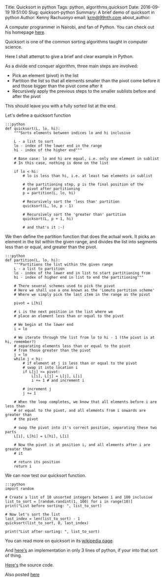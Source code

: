 Title: Quicksort in python
Tags: python, algorithms,quicksort
Date: 2016-09-19 19:51:00
Slug: quicksort-python
Summary: A brief demo of quicksort in python
Author: Kenny Rachuonyo
email: krm@99nth.com
about_author: <p>A computer programmer in Nairobi, and fan of Python. You can check out his homepage <a href="http://www.99nth.com/~krm">here</a>.

Quicksort is one of the common sorting algorithms taught in computer science.

Here I shall attempt to give a brief and clear example in Python.

As a divide end conquer algorithm, three main steps are involved:

 - Pick an element (pivot) in the list
 - Partition the list so that all elements smaller than the pivot
   come before it and those bigger than the pivot come after it
 - Recursively apply the previous steps to the smaller sublists
   before and after the pivot

This should leave you with a fully sorted list at the end.

Let's define a quicksort function

    :::python
    def quicksort(L, lo, hi):
        """Sorts elements between indices lo and hi inclusive
        
        L - a list to sort
        lo - index of the lower end in the range
        hi - index of the higher end"""
    
        # Base case: lo and hi are equal, i.e. only one element in sublist
        # In this case, nothing is done on the list
    
        if lo < hi:
            # lo is less than hi, i.e. at least two elements in sublist
    
            # the partitioning step, p is the final position of the
            # pivot after partitioning
            p = partition(L, lo, hi)

            # Recursively sort the 'less than' partition
            quicksort(L, lo, p - 1)
    
            # Recursively sort the 'greater than' partition
            quicksort(L, p + 1, hi)
    
            # and that's it :-)


We then define the partition function that does the actual work. It picks an
element in the list within the given range, and divides the list into segments
less than or equal, and greater than the pivot.


    :::python
    def partition(L, lo, hi):
        """Partitions the list within the given range
        L - a list to partition
        lo - index of the lower end in list to start partitioning from
        hi - index of higher end in list to end the partitioning"""
    
        # There several schemes used to pick the pivot
        # Here we shall use a one known as the 'Lomuto partition scheme'
        # Where we simply pick the last item in the range as the pivot
    
        pivot = L[hi]
    
        # i is the next position in the list where we
        # place an element less than or equal to the pivot
    
        # We begin at the lower end
        i = lo
    
        # We iterate through the list from lo to hi - 1 (the pivot is at hi, remember?)
        # separating elements less than or equal to the pivot
        # from those greater than the pivot
        j = lo
        while j < hi:
            # if element at j is less than or equal to the pivot
            # swap it into location i
            if L[j] <= pivot:
                L[i], L[j] = L[j], L[i]
                i += 1 # and increment i
    
            # increment j
            j += 1
    
        # When the loop completes, we know that all elements before i are less than
        # or equal to the pivot, and all elements from i onwards are greater than
        # the pivot
    
        # swap the pivot into it's correct position, separating these two parts
        L[i], L[hi] = L[hi], L[i]
    
        # Now the pivot is at position i, and all elements after i are greater than
        # it
    
        # return its position
        return i

We can now test our quicksort function.

    :::python
    import random

    # Create a list of 10 unsorted integers between 1 and 100 inclusive
    list_to_sort = [random.randint(1, 100) for i in range(10)]
    print("List before sorting: ", list_to_sort)
    
    # Now let's sort the list
    last_index = len(list_to_sort) - 1
    quicksort(list_to_sort, 0, last_index)
    
    print("List after sorting: ", list_to_sort)


You can read more on quicksort in its 
[wikipedia page](https://en.wikipedia.org/wiki/Quicksort).

And [here's](https://www.safaribooksonline.com/library/view/python-cookbook/0596001673/ch02s12.html) 
an implementation in only 3 lines of python, if your into that sort of thing.

[Here's](https://github.com/krmboya/py-examples/blob/master/quicksort.py) the source code.

Also posted [here](http://www.99nth.com/~krm/blog/quicksort-python.html)
